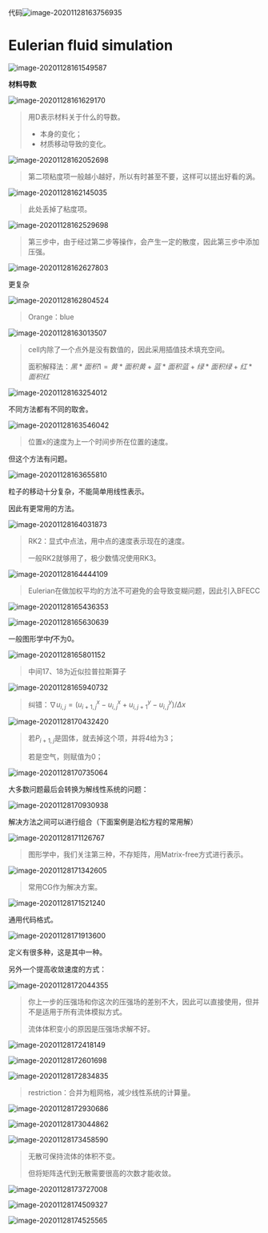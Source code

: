 代码![image-20201128163756935](Eulerian.assets/image-20201128163756935.png)

# Eulerian fluid simulation

![image-20201128161549587](Eulerian.assets/image-20201128161549587.png)

**材料导数**

![image-20201128161629170](Eulerian.assets/image-20201128161629170.png)

>   用D表示材料关于什么的导数。
>
>   -   本身的变化；
>   -   材质移动导致的变化。

![image-20201128162052698](Eulerian.assets/image-20201128162052698.png)

>   第二项粘度项一般越小越好，所以有时甚至不要，这样可以搓出好看的涡。

![image-20201128162145035](Eulerian.assets/image-20201128162145035.png)

>   此处丢掉了粘度项。

![image-20201128162529698](Eulerian.assets/image-20201128162529698.png)

>   第三步中，由于经过第二步等操作，会产生一定的散度，因此第三步中添加压强。

![image-20201128162627803](Eulerian.assets/image-20201128162627803.png)

更复杂

![image-20201128162804524](Eulerian.assets/image-20201128162804524.png)

>   Orange：blue

![image-20201128163013507](Eulerian.assets/image-20201128163013507.png)

>   cell内除了一个点外是没有数值的，因此采用插值技术填充空间。
>
>   面积解释法：$黑*面积1=黄*面积黄+蓝*面积蓝+绿*面积绿+红*面积红$

![image-20201128163254012](Eulerian.assets/image-20201128163254012.png)

不同方法都有不同的取舍。

![image-20201128163546042](Eulerian.assets/image-20201128163546042.png)

>   位置x的速度为上一个时间步所在位置的速度。

但这个方法有问题。

![image-20201128163655810](Eulerian.assets/image-20201128163655810.png)

粒子的移动十分复杂，不能简单用线性表示。

因此有更常用的方法。

![image-20201128164031873](Eulerian.assets/image-20201128164031873.png)

>   RK2：显式中点法，用中点的速度表示现在的速度。
>
>   一般RK2就够用了，极少数情况使用RK3。

![image-20201128164444109](Eulerian.assets/image-20201128164444109.png)

>   Eulerian在做加权平均的方法不可避免的会导致变糊问题，因此引入BFECC

![image-20201128165436353](Eulerian.assets/image-20201128165436353.png)

![image-20201128165630639](Eulerian.assets/image-20201128165630639.png)

一般图形学中$f$不为0。

![image-20201128165801152](Eulerian.assets/image-20201128165801152.png)

>   中间17、18为近似拉普拉斯算子

![image-20201128165940732](Eulerian.assets/image-20201128165940732.png)

>   纠错：$\nabla u_{i,j}=(u^x_{i+1,j}-u^x_{i,j}+u^y_{i,j+1}-u^y_{i,j})/\Delta x$

![image-20201128170432420](Eulerian.assets/image-20201128170432420.png)

>   若$P_{i+1,j}$是固体，就去掉这个项，并将4给为3；
>
>   若是空气，则赋值为0；

![image-20201128170735064](Eulerian.assets/image-20201128170735064.png)

大多数问题最后会转换为解线性系统的问题：

![image-20201128170930938](Eulerian.assets/image-20201128170930938.png)

解决方法之间可以进行组合（下面案例是泊松方程的常用解）

![image-20201128171126767](Eulerian.assets/image-20201128171126767.png)

>   图形学中，我们关注第三种，不存矩阵，用Matrix-free方式进行表示。

![image-20201128171342605](Eulerian.assets/image-20201128171342605.png)

>   常用CG作为解决方案。

![image-20201128171521240](Eulerian.assets/image-20201128171521240.png)

通用代码格式。

![image-20201128171913600](Eulerian.assets/image-20201128171913600.png)

定义有很多种，这是其中一种。

另外一个提高收敛速度的方式：

![image-20201128172044355](Eulerian.assets/image-20201128172044355.png)

>   你上一步的压强场和你这次的压强场的差别不大，因此可以直接使用，但并不是适用于所有流体模拟方式。
>
>   流体体积变小的原因是压强场求解不好。

![image-20201128172418149](Eulerian.assets/image-20201128172418149.png)

![image-20201128172601698](Eulerian.assets/image-20201128172601698.png)

![image-20201128172834835](Eulerian.assets/image-20201128172834835.png)

>   restriction：合并为粗网格，减少线性系统的计算量。

![image-20201128172930686](Eulerian.assets/image-20201128172930686.png)

![image-20201128173044862](Eulerian.assets/image-20201128173044862.png)

![image-20201128173458590](Eulerian.assets/image-20201128173458590.png)

>   无散可保持流体的体积不变。
>
>   但将矩阵迭代到无散需要很高的次数才能收敛。

![image-20201128173727008](Eulerian.assets/image-20201128173727008.png)

![image-20201128174509327](Eulerian.assets/image-20201128174509327.png)

![image-20201128174525565](Eulerian.assets/image-20201128174525565.png)